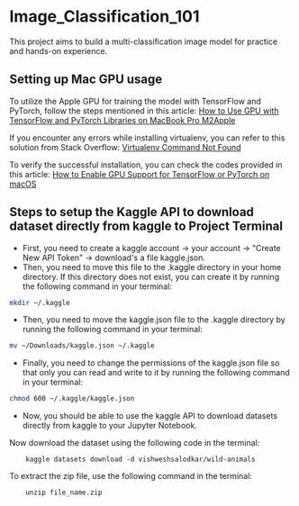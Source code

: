 # Image_Classification_101
This project aims to build a multi-classification image model for practice and hands-on experience.

## Setting up Mac GPU usage

To utilize the Apple GPU for training the model with TensorFlow and PyTorch, follow the steps mentioned in this article: [How to Use GPU with TensorFlow and PyTorch Libraries on MacBook Pro M2Apple](https://www.linkedin.com/pulse/how-use-gpu-tensorflow-pytorch-libraries-macbook-pro-m2apple-kashyap/)

If you encounter any errors while installing virtualenv, you can refer to this solution from Stack Overflow: [Virtualenv Command Not Found](https://stackoverflow.com/questions/31133050/virtualenv-command-not-found)

To verify the successful installation, you can check the codes provided in this article: [How to Enable GPU Support for TensorFlow or PyTorch on macOS](https://medium.com/bluetuple-ai/how-to-enable-gpu-support-for-tensorflow-or-pytorch-on-macos-4aaaad057e74)

## Steps to setup the Kaggle API to download dataset directly from kaggle to Project Terminal
- First, you need to create a kaggle account -> your account -> "Create New API Token" -> download's a file kaggle.json.
- Then, you need to move this file to the .kaggle directory in your home directory. If this directory does not exist, you can create it by running the following command in your terminal:
```bash
mkdir ~/.kaggle
```
- Then, you need to move the kaggle.json file to the .kaggle directory by running the following command in your terminal:
```bash
mv ~/Downloads/kaggle.json ~/.kaggle
```
- Finally, you need to change the permissions of the kaggle.json file so that only you can read and write to it by running the following command in your terminal:
```bash
chmod 600 ~/.kaggle/kaggle.json
```
- Now, you should be able to use the kaggle API to download datasets directly from kaggle to your Jupyter Notebook.

Now download the dataset using the following code in the terminal:
```
    kaggle datasets download -d vishweshsalodkar/wild-animals
```

To extract the zip file, use the following command in the terminal:
``` 
    unzip file_name.zip 

```